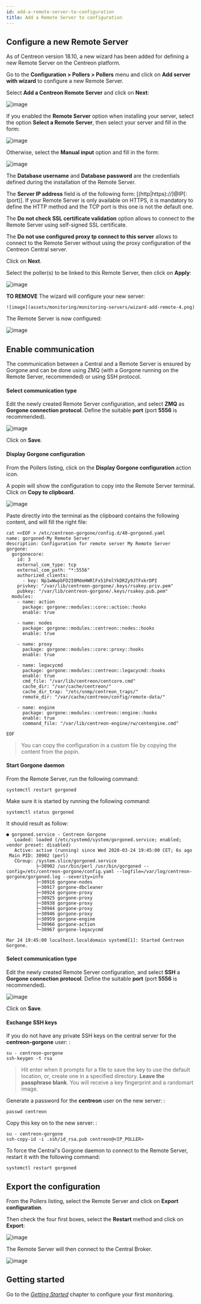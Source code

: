 ```yaml
---
id: add-a-remote-server-to-configuration
title: Add a Remote Server to configuration
---
```


## Configure a new Remote Server

As of Centreon version 18.10, a new wizard has been added for defining a new
Remote Server on the Centreon platform.

Go to the **Configuration \> Pollers \> Pollers** menu and click on **Add
server with wizard** to configure a new Remote Server.

Select **Add a Centreon Remote Server** and click on **Next**:

![image](assets/monitoring/monitoring-servers/wizard-add-remote-1.png)

If you enabled the **Remote Server** option when installing your server, select
the option **Select a Remote Server**, then select your server and fill in the
form:

![image](assets/monitoring/monitoring-servers/wizard-add-remote-2a.png)

Otherwise, select the **Manual input** option and fill in the form:

![image](assets/monitoring/monitoring-servers/wizard-add-remote-2b.png)

The **Database username** and **Database password** are the credentials defined
during the installation of the Remote Server.

The **Server IP address** field is of the following form:
[(http|https)://]@IP[:(port)]. If your Remote Server is only available on
HTTPS, it is mandatory to define the HTTP method and the TCP port is this
one is not the default one.

The **Do not check SSL certificate validation** option allows to connect to the
Remote Server using self-signed SSL certificate.

The **Do not use configured proxy tp connect to this server** allows to connect
to the Remote Server without using the proxy configuration of the Centreon
Central server.

Click on **Next**.

Select the poller(s) to be linked to this Remote Server, then click on **Apply**:

![image](assets/monitoring/monitoring-servers/wizard-add-remote-3.png)

**TO REMOVE**
    The wizard will configure your new server:

    ![image](assets/monitoring/monitoring-servers/wizard-add-remote-4.png)

The Remote Server is now configured:

![image](assets/monitoring/monitoring-servers/remote-list-zmq.png)

## Enable communication

The communication between a Central and a Remote Server  is ensured by Gorgone
and can be done using ZMQ (with a Gorgone running on the Remote Server,
recommended) or using SSH protocol.

<!--DOCUSAURUS_CODE_TABS-->
<!--Using ZMQ (Recommended)-->
#### Select communication type

Edit the newly created Remote Server configuration, and select **ZMQ** as
**Gorgone connection protocol**. Define the suitable **port** (port **5556**
is recommended).

![image](assets/monitoring/monitoring-servers/remote-edit-zmq.png)

Click on **Save**.

#### Display Gorgone configuration

From the Pollers listing, click on the **Display Gorgone configuration** action
icon.

A popin will show the configuration to copy into the Remote Server terminal.
Click on **Copy to clipboard**.

![image](assets/monitoring/monitoring-servers/remote-gorgone-display-config.png)

Paste directly into the terminal as the clipboard contains the following
content, and will fill the right file:

```shell
cat <<EOF > /etc/centreon-gorgone/config.d/40-gorgoned.yaml
name: gorgoned-My Remote Server
description: Configuration for remote server My Remote Server
gorgone:
  gorgonecore:
    id: 3
    external_com_type: tcp
    external_com_path: "*:5556"
    authorized_clients:
      - key: Np1wWwpbFD2I0MdeHWRlFx51FmlYkDRZy9JTFxkrDPI
    privkey: "/var/lib/centreon-gorgone/.keys/rsakey.priv.pem"
    pubkey: "/var/lib/centreon-gorgone/.keys/rsakey.pub.pem"
  modules:
    - name: action
      package: gorgone::modules::core::action::hooks
      enable: true

    - name: nodes
      package: gorgone::modules::centreon::nodes::hooks
      enable: true

    - name: proxy
      package: gorgone::modules::core::proxy::hooks
      enable: true

    - name: legacycmd
      package: gorgone::modules::centreon::legacycmd::hooks
      enable: true
      cmd_file: "/var/lib/centreon/centcore.cmd"
      cache_dir: "/var/cache/centreon/"
      cache_dir_trap: "/etc/snmp/centreon_traps/"
      remote_dir: "/var/cache/centreon/config/remote-data/"

    - name: engine
      package: gorgone::modules::centreon::engine::hooks
      enable: true
      command_file: "/var/lib/centreon-engine/rw/centengine.cmd"

EOF
```

> You can copy the configuration in a custom file by copying the content from
> the popin.

#### Start Gorgone daemon

From the Remote Server, run the following command:

```shell
systemctl restart gorgoned
```

Make sure it is started by running the following command:

```shell
systemctl status gorgoned
```

It should result as follow:

```shell
● gorgoned.service - Centreon Gorgone
   Loaded: loaded (/etc/systemd/system/gorgoned.service; enabled; vendor preset: disabled)
   Active: active (running) since Wed 2020-03-24 19:45:00 CET; 6s ago
 Main PID: 30902 (perl)
   CGroup: /system.slice/gorgoned.service
           ├─30902 /usr/bin/perl /usr/bin/gorgoned --config=/etc/centreon-gorgone/config.yaml --logfile=/var/log/centreon-gorgone/gorgoned.log --severity=info
           ├─30916 gorgone-nodes
           ├─30917 gorgone-dbcleaner
           ├─30924 gorgone-proxy
           ├─30925 gorgone-proxy
           ├─30938 gorgone-proxy
           ├─30944 gorgone-proxy
           ├─30946 gorgone-proxy
           ├─30959 gorgone-engine
           ├─30966 gorgone-action
           └─30967 gorgone-legacycmd

Mar 24 19:45:00 localhost.localdomain systemd[1]: Started Centreon Gorgone.
```
<!--Using SSH-->
#### Select communication type

Edit the newly created Remote Server configuration, and select **SSH** a
**Gorgone connection protocol**. Define the suitable **port** (port **5556** is
recommended).

![image](assets/monitoring/monitoring-servers/remote-edit-ssh.png)

Click on **Save**.

#### Exchange SSH keys

If you do not have any private SSH keys on the central server for the
**centreon-gorgone** user: :

```shell
su - centreon-gorgone
ssh-keygen -t rsa
```

> Hit enter when it prompts for a file to save the key to use the default
> location, or, create one in a specified directory. **Leave the passphrase
> blank**. You will receive a key fingerprint and a randomart image.

Generate a password for the **centreon** user on the new server: :

```shell
passwd centreon
```

Copy this key on to the new server: :

```shell
su - centreon-gorgone
ssh-copy-id -i .ssh/id_rsa.pub centreon@<IP_POLLER>
```
<!--END_DOCUSAURUS_CODE_TABS-->

To force the Central's Gorgone daemon to connect to the Remote Server, restart
it with the following command:

```shell
systemctl restart gorgoned
```

## Export the configuration

From the Pollers listing, select the Remote Server and click on **Export
configuration**.

Then check the four first boxes, select the **Restart** method and click on
**Export**:

![image](assets/monitoring/monitoring-servers/remote-generate-config.png)

The Remote Server will then connect to the Central Broker.

![image](assets/monitoring/monitoring-servers/remote-list-zmq-started.png)

## Getting started

Go to the *[Getting Started](../../tutorials/first-steps.html)* chapter to configure your first monitoring.

